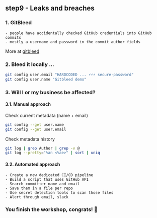 ## step9 - Leaks and breaches 

### 1. GitBleed

```
- people have accidentally checked GitHub credentials into GitHub commits
- mostly a username and password in the commit author fields
```
More at [gitbleed](https://www.notgitbleed.com/gitbleed)

### 2. Bleed it locally ...
```bash
git config user.email "HARDCODED ... ⚡⚡⚡ secure-password"
git config user.name "Gitbleed demo" 
```

### 3. Will I or my business be affected?
#### 3.1. Manual approach
Check current metadata (name + email)
```bash
git config --get user.name        
git config --get user.email
```

Check metadata history
```bash
git log | grep Author | grep -v @
git log --pretty="%an <%ae>" | sort | uniq
```

#### 3.2. Automated approach
```
- Create a new dedicated CI/CD pipeline
- Build a script that uses GitHub API
- Search committer name and email
- Save them in a file per repo
- Use secret detection tools to scan those files
- Alert through email, slack
```

### You finish the workshop, congrats! 🎉 
